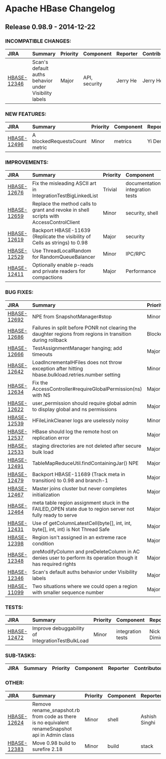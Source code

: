 # Apache HBase Changelog

## Release 0.98.9 - 2014-12-22

### INCOMPATIBLE CHANGES:

| JIRA | Summary | Priority | Component | Reporter | Contributor |
|:---- |:---- | :--- |:---- |:---- |:---- |
| [HBASE-12346](https://issues.apache.org/jira/browse/HBASE-12346) | Scan's default auths behavior under Visibility labels |  Major | API, security | Jerry He | Jerry He |


### NEW FEATURES:

| JIRA | Summary | Priority | Component | Reporter | Contributor |
|:---- |:---- | :--- |:---- |:---- |:---- |
| [HBASE-12496](https://issues.apache.org/jira/browse/HBASE-12496) | A blockedRequestsCount metric |  Minor | metrics | Yi Deng | Yi Deng |


### IMPROVEMENTS:

| JIRA | Summary | Priority | Component | Reporter | Contributor |
|:---- |:---- | :--- |:---- |:---- |:---- |
| [HBASE-12676](https://issues.apache.org/jira/browse/HBASE-12676) | Fix the misleading ASCII art in IntegrationTestBigLinkedList |  Trivial | documentation, integration tests | Yi Deng | Yi Deng |
| [HBASE-12659](https://issues.apache.org/jira/browse/HBASE-12659) | Replace the method calls to grant and revoke in shell scripts with AccessControlClient |  Minor | security, shell | Srikanth Srungarapu | Srikanth Srungarapu |
| [HBASE-12619](https://issues.apache.org/jira/browse/HBASE-12619) | Backport HBASE-11639 (Replicate the visibility of Cells as strings) to 0.98 |  Major | security | ramkrishna.s.vasudevan | ramkrishna.s.vasudevan |
| [HBASE-12529](https://issues.apache.org/jira/browse/HBASE-12529) | Use ThreadLocalRandom for RandomQueueBalancer |  Minor | IPC/RPC | Matteo Bertozzi | Matteo Bertozzi |
| [HBASE-12411](https://issues.apache.org/jira/browse/HBASE-12411) | Optionally enable p-reads and private readers for compactions |  Major | Performance | Lars Hofhansl | Lars Hofhansl |


### BUG FIXES:

| JIRA | Summary | Priority | Component | Reporter | Contributor |
|:---- |:---- | :--- |:---- |:---- |:---- |
| [HBASE-12692](https://issues.apache.org/jira/browse/HBASE-12692) | NPE from SnapshotManager#stop |  Minor | snapshots | Ashish Singhi | Ashish Singhi |
| [HBASE-12686](https://issues.apache.org/jira/browse/HBASE-12686) | Failures in split before PONR not clearing the daughter regions from regions in transition during rollback |  Blocker | Region Assignment | Rajeshbabu Chintaguntla | Vandana Ayyalasomayajula |
| [HBASE-12666](https://issues.apache.org/jira/browse/HBASE-12666) | TestAssignmentManager hanging; add timeouts |  Major | test | stack | stack |
| [HBASE-12642](https://issues.apache.org/jira/browse/HBASE-12642) | LoadIncrementalHFiles does not throw exception after hitting hbase.bulkload.retries.number setting |  Minor | mapreduce | Erik Ingle | Ted Yu |
| [HBASE-12634](https://issues.apache.org/jira/browse/HBASE-12634) |  Fix the AccessController#requireGlobalPermission(ns) with NS |  Major | security | Ashish Singhi | Ashish Singhi |
| [HBASE-12622](https://issues.apache.org/jira/browse/HBASE-12622) | user\_permission should require global admin to display global and ns permissions |  Major | security | Matteo Bertozzi | Matteo Bertozzi |
| [HBASE-12539](https://issues.apache.org/jira/browse/HBASE-12539) | HFileLinkCleaner logs are uselessly noisy |  Minor | master | Nick Dimiduk | Nick Dimiduk |
| [HBASE-12537](https://issues.apache.org/jira/browse/HBASE-12537) | HBase should log the remote host on replication error |  Major | Operability, Replication | stack | stack |
| [HBASE-12533](https://issues.apache.org/jira/browse/HBASE-12533) | staging directories are not deleted after secure bulk load |  Major | regionserver | Andrejs Dubovskis | Jeffrey Zhong |
| [HBASE-12491](https://issues.apache.org/jira/browse/HBASE-12491) | TableMapReduceUtil.findContainingJar() NPE |  Major | mapreduce | Solomon Duskis | Solomon Duskis |
| [HBASE-12479](https://issues.apache.org/jira/browse/HBASE-12479) | Backport HBASE-11689 (Track meta in transition) to 0.98 and branch-1 |  Major | Region Assignment | Virag Kothari | Virag Kothari |
| [HBASE-12467](https://issues.apache.org/jira/browse/HBASE-12467) | Master joins cluster but never completes initialization |  Major | master | Nick Dimiduk | Nick Dimiduk |
| [HBASE-12464](https://issues.apache.org/jira/browse/HBASE-12464) | meta table region assignment stuck in the FAILED\_OPEN state due to region server not fully ready to serve |  Major | Region Assignment | Stephen Yuan Jiang | Stephen Yuan Jiang |
| [HBASE-12431](https://issues.apache.org/jira/browse/HBASE-12431) | Use of getColumnLatestCell(byte[], int, int, byte[], int, int) is Not Thread Safe |  Major | Client | Jonathan Jarvis | Jingcheng Du |
| [HBASE-12398](https://issues.apache.org/jira/browse/HBASE-12398) | Region isn't assigned in an extreme race condition |  Major | Region Assignment | Jeffrey Zhong | Jeffrey Zhong |
| [HBASE-12348](https://issues.apache.org/jira/browse/HBASE-12348) | preModifyColumn and preDeleteColumn in AC denies user to perform its operation though it has required rights |  Major | security | Ashish Singhi | Ashish Singhi |
| [HBASE-12346](https://issues.apache.org/jira/browse/HBASE-12346) | Scan's default auths behavior under Visibility labels |  Major | API, security | Jerry He | Jerry He |
| [HBASE-11099](https://issues.apache.org/jira/browse/HBASE-11099) | Two situations where we could open a region with smaller sequence number |  Major | regionserver | Jeffrey Zhong | Stephen Yuan Jiang |


### TESTS:

| JIRA | Summary | Priority | Component | Reporter | Contributor |
|:---- |:---- | :--- |:---- |:---- |:---- |
| [HBASE-12472](https://issues.apache.org/jira/browse/HBASE-12472) | Improve debuggability of IntegrationTestBulkLoad |  Minor | integration tests | Nick Dimiduk | Nick Dimiduk |


### SUB-TASKS:

| JIRA | Summary | Priority | Component | Reporter | Contributor |
|:---- |:---- | :--- |:---- |:---- |:---- |


### OTHER:

| JIRA | Summary | Priority | Component | Reporter | Contributor |
|:---- |:---- | :--- |:---- |:---- |:---- |
| [HBASE-12624](https://issues.apache.org/jira/browse/HBASE-12624) | Remove rename\_snapshot.rb from code as there is no equivalent renameSnapshot api in Admin class |  Minor | shell | Ashish Singhi | Ashish Singhi |
| [HBASE-12383](https://issues.apache.org/jira/browse/HBASE-12383) | Move 0.98 build to surefire 2.18 |  Minor | build | stack | Andrew Purtell |


